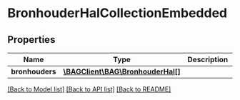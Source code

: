 # BronhouderHalCollectionEmbedded

## Properties
Name | Type | Description | Notes
------------ | ------------- | ------------- | -------------
**bronhouders** | [**\BAGClient\BAG\BronhouderHal[]**](BronhouderHal.md) |  | [optional] 

[[Back to Model list]](../../README.md#documentation-for-models) [[Back to API list]](../../README.md#documentation-for-api-endpoints) [[Back to README]](../../README.md)

